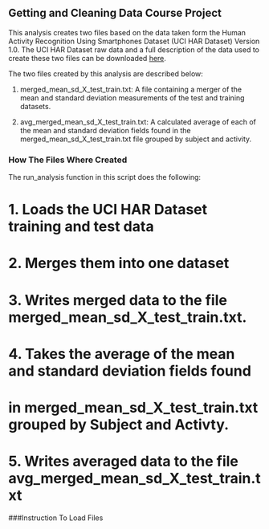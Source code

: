 ## Getting and Cleaning Data Course Project

This analysis creates two files based on the data taken form the Human Activity Recognition Using Smartphones Dataset (UCI HAR Dataset) Version 1.0. The UCI HAR Dataset raw data and a full description of the data used to create these two files can be downloaded [here][datalink].

The two files created by this analysis are described below:

1. merged_mean_sd_X_test_train.txt: A file containing a merger of the mean and standard deviation measurements of the test and training datasets. 

2. avg_merged_mean_sd_X_test_train.txt: A calculated average of each of the mean and standard deviation fields found in the merged_mean_sd_X_test_train.txt file grouped by subject and activity.
### How The Files Where Created
The run_analysis function in this script does the following:
#              1. Loads the UCI HAR Dataset training and test data
#              2. Merges them into one dataset
#              3. Writes merged data to the file merged_mean_sd_X_test_train.txt.
#              4. Takes the average of the mean and standard deviation fields found 
#                    in merged_mean_sd_X_test_train.txt grouped by Subject and Activty.
#              5. Writes averaged data to the file avg_merged_mean_sd_X_test_train.txt
###Instruction To Load Files

[datalink]: https://d396qusza40orc.cloudfront.net/getdata%2Fprojectfiles%2FUCI%20HAR%20Dataset.zip "Title"

